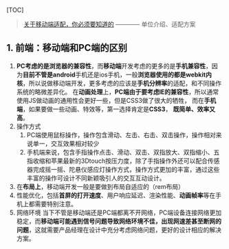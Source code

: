 [TOC]

> [关于移动端适配，你必须要知道的](https://juejin.im/post/5cddf289f265da038f77696c#heading-9) ———— 单位介绍、适配方案

## 1. 前端：移动端和PC端的区别 ##

1. **PC考虑的是浏览器的兼容性**，而**移动端**开发考虑的更多的是**手机兼容性**，因为**目前不管是android**手机还是ios手机，一般**浏览器使用的都是webkit内核**，所以说做移动端开发，更多考虑的应该是**手机分辨率**的适配，和不同操作系统的略微差异化。
   在**动画处理**上，**PC端由于要考虑IE的兼容性**，所以通常使用JS做动画的通用性会更好一些，但是CSS3做了很大的牺牲， 而在**手机端**，如果要做一些动画、特效等，第一选择肯定是**CSS3**， **既简单、效率又高**。
2. 操作方式
   1. PC端使用鼠标操作，操作包含滑动、左击、右击、双击操作，操作相对来说单一，交互效果相对较少
   2. 手机端来说，包含手指操作点击、滑动、双击、双指放大、双指缩小、五指收缩和苹果最新的3Dtouch按压力度，除了手指操作外还可以配合传感器完成摇一摇、陀悬仪感应灯操作方式，操作方式更加的丰富，通过这些丰富的操作可设计不同新颖吸引人的交互互动设计。
3. 在**布局上**，移动端开发一般是要做到布局自适应的（rem布局）
4. 性能优化，包括**首屏的打开速度**、用户响应延迟、渲染性能、**动画帧率**等在手机上都需要特别注意。
5. 网络环境
   当下不管是移动端还是PC端都离不开网络，PC端设备连接网络更加稳定，而**移动端可能遇到信号问题导致网络环境不佳，出现网速差甚至断网的问题**，这就需要产品经理在设计中充分考虑网络问题，更好的设计相应的解决方案。